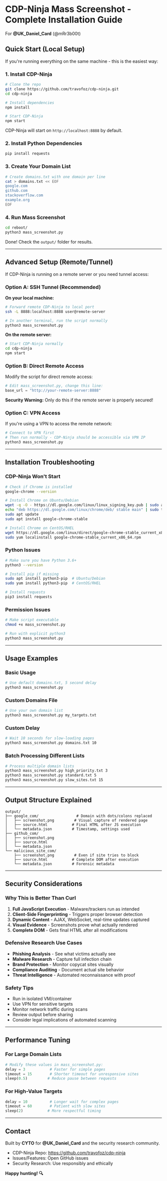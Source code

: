 # CDP-Ninja Mass Screenshot - Complete Installation Guide

For **@UK_Daniel_Card** (@mRr3b00t)

## Quick Start (Local Setup)

If you're running everything on the same machine - this is the easiest way:

### 1. Install CDP-Ninja

```bash
# Clone the repo
git clone https://github.com/travofoz/cdp-ninja.git
cd cdp-ninja

# Install dependencies
npm install

# Start CDP-Ninja
npm start
```

CDP-Ninja will start on `http://localhost:8888` by default.

### 2. Install Python Dependencies

```bash
pip install requests
```

### 3. Create Your Domain List

```bash
# Create domains.txt with one domain per line
cat > domains.txt << EOF
google.com
github.com
stackoverflow.com
example.org
EOF
```

### 4. Run Mass Screenshot

```bash
cd reboot/
python3 mass_screenshot.py
```

Done! Check the `output/` folder for results.

---

## Advanced Setup (Remote/Tunnel)

If CDP-Ninja is running on a remote server or you need tunnel access:

### Option A: SSH Tunnel (Recommended)

**On your local machine:**

```bash
# Forward remote CDP-Ninja to local port
ssh -L 8888:localhost:8888 user@remote-server

# In another terminal, run the script normally
python3 mass_screenshot.py
```

**On the remote server:**
```bash
# Start CDP-Ninja normally
cd cdp-ninja
npm start
```

### Option B: Direct Remote Access

Modify the script for direct remote access:

```python
# Edit mass_screenshot.py, change this line:
base_url = "http://your-remote-server:8888"
```

**Security Warning:** Only do this if the remote server is properly secured!

### Option C: VPN Access

If you're using a VPN to access the remote network:

```bash
# Connect to VPN first
# Then run normally - CDP-Ninja should be accessible via VPN IP
python3 mass_screenshot.py
```

---

## Installation Troubleshooting

### CDP-Ninja Won't Start

```bash
# Check if Chrome is installed
google-chrome --version

# Install Chrome on Ubuntu/Debian
wget -q -O - https://dl.google.com/linux/linux_signing_key.pub | sudo apt-key add -
echo "deb https://dl.google.com/linux/chrome/deb/ stable main" | sudo tee /etc/apt/sources.list.d/google-chrome.list
sudo apt update
sudo apt install google-chrome-stable

# Install Chrome on CentOS/RHEL
wget https://dl.google.com/linux/direct/google-chrome-stable_current_x86_64.rpm
sudo yum localinstall google-chrome-stable_current_x86_64.rpm
```

### Python Issues

```bash
# Make sure you have Python 3.6+
python3 --version

# Install pip if missing
sudo apt install python3-pip  # Ubuntu/Debian
sudo yum install python3-pip  # CentOS/RHEL

# Install requests
pip3 install requests
```

### Permission Issues

```bash
# Make script executable
chmod +x mass_screenshot.py

# Run with explicit python3
python3 mass_screenshot.py
```

---

## Usage Examples

### Basic Usage

```bash
# Use default domains.txt, 5 second delay
python3 mass_screenshot.py
```

### Custom Domains File

```bash
# Use your own domain list
python3 mass_screenshot.py my_targets.txt
```

### Custom Delay

```bash
# Wait 10 seconds for slow-loading pages
python3 mass_screenshot.py domains.txt 10
```

### Batch Processing Different Lists

```bash
# Process multiple domain lists
python3 mass_screenshot.py high_priority.txt 3
python3 mass_screenshot.py standard.txt 5
python3 mass_screenshot.py slow_sites.txt 15
```

---

## Output Structure Explained

```
output/
├── google_com/                 # Domain with dots/colons replaced
│   ├── screenshot.png         # Visual capture of rendered page
│   ├── source.html           # Final HTML after JS execution
│   └── metadata.json         # Timestamp, settings used
├── github_com/
│   ├── screenshot.png
│   ├── source.html
│   └── metadata.json
└── malicious_site_com/
    ├── screenshot.png         # Even if site tries to block
    ├── source.html           # Complete DOM after execution
    └── metadata.json         # Forensic metadata
```

---

## Security Considerations

### Why This is Better Than Curl

1. **Full JavaScript Execution** - Malware/trackers run as intended
2. **Client-Side Fingerprinting** - Triggers proper browser detection
3. **Dynamic Content** - AJAX, WebSocket, real-time updates captured
4. **Visual Evidence** - Screenshots prove what actually rendered
5. **Complete DOM** - Gets final HTML after all modifications

### Defensive Research Use Cases

- **Phishing Analysis** - See what victims actually see
- **Malware Research** - Capture full infection chain
- **Brand Protection** - Monitor copycat sites visually
- **Compliance Auditing** - Document actual site behavior
- **Threat Intelligence** - Automated reconnaissance with proof

### Safety Tips

- Run in isolated VM/container
- Use VPN for sensitive targets
- Monitor network traffic during scans
- Review output before sharing
- Consider legal implications of automated scanning

---

## Performance Tuning

### For Large Domain Lists

```python
# Modify these values in mass_screenshot.py:
delay = 3           # Faster for simple pages
timeout = 15        # Shorter timeout for unresponsive sites
sleep(0.5)         # Reduce pause between requests
```

### For High-Value Targets

```python
delay = 10          # Longer wait for complex pages
timeout = 60        # Patient with slow sites
sleep(2)           # More respectful timing
```

---

## Contact

Built by **CYTO** for **@UK_Daniel_Card** and the security research community.

- CDP-Ninja Repo: https://github.com/travofoz/cdp-ninja
- Issues/Features: Open GitHub issues
- Security Research: Use responsibly and ethically

**Happy hunting! 🔍**